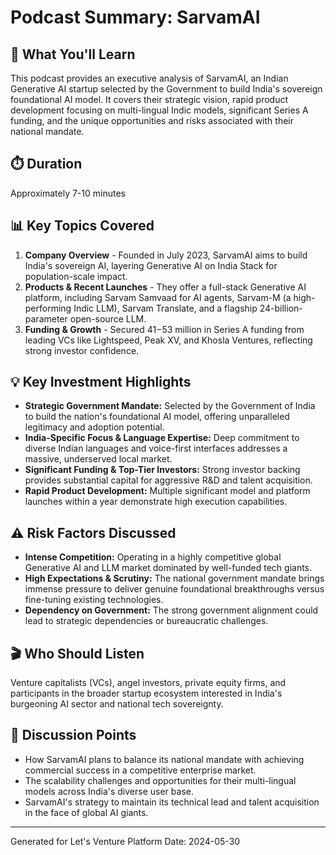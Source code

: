 # Podcast Summary: SarvamAI

## 🎯 What You'll Learn
This podcast provides an executive analysis of SarvamAI, an Indian Generative AI startup selected by the Government to build India's sovereign foundational AI model. It covers their strategic vision, rapid product development focusing on multi-lingual Indic models, significant Series A funding, and the unique opportunities and risks associated with their national mandate.

## ⏱️ Duration
Approximately 7-10 minutes

## 📊 Key Topics Covered
1.  **Company Overview** - Founded in July 2023, SarvamAI aims to build India's sovereign AI, layering Generative AI on India Stack for population-scale impact.
2.  **Products & Recent Launches** - They offer a full-stack Generative AI platform, including Sarvam Samvaad for AI agents, Sarvam-M (a high-performing Indic LLM), Sarvam Translate, and a flagship 24-billion-parameter open-source LLM.
3.  **Funding & Growth** - Secured $41-$53 million in Series A funding from leading VCs like Lightspeed, Peak XV, and Khosla Ventures, reflecting strong investor confidence.

## 💡 Key Investment Highlights
-   **Strategic Government Mandate:** Selected by the Government of India to build the nation's foundational AI model, offering unparalleled legitimacy and adoption potential.
-   **India-Specific Focus & Language Expertise:** Deep commitment to diverse Indian languages and voice-first interfaces addresses a massive, underserved local market.
-   **Significant Funding & Top-Tier Investors:** Strong investor backing provides substantial capital for aggressive R&D and talent acquisition.
-   **Rapid Product Development:** Multiple significant model and platform launches within a year demonstrate high execution capabilities.

## ⚠️ Risk Factors Discussed
-   **Intense Competition:** Operating in a highly competitive global Generative AI and LLM market dominated by well-funded tech giants.
-   **High Expectations & Scrutiny:** The national government mandate brings immense pressure to deliver genuine foundational breakthroughs versus fine-tuning existing technologies.
-   **Dependency on Government:** The strong government alignment could lead to strategic dependencies or bureaucratic challenges.

## 🎬 Who Should Listen
Venture capitalists (VCs), angel investors, private equity firms, and participants in the broader startup ecosystem interested in India's burgeoning AI sector and national tech sovereignty.

## 📝 Discussion Points
-   How SarvamAI plans to balance its national mandate with achieving commercial success in a competitive enterprise market.
-   The scalability challenges and opportunities for their multi-lingual models across India's diverse user base.
-   SarvamAI's strategy to maintain its technical lead and talent acquisition in the face of global AI giants.

---
Generated for Let's Venture Platform
Date: 2024-05-30

